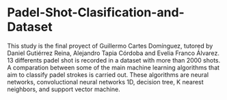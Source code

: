 # Padel-Shot-Clasification-and-Dataset
This study is the final proyect of Guillermo Cartes Domínguez, tutored by Daniel Gutiérrez Reina, Alejandro Tapia Córdoba and Evelia Franco Álvarez. 13 differents padel shot is recorded in a dataset with more than 2000 shots. A comparation between some of the main machine learning algorithms that aim to classify padel strokes is carried out. These algorithms are neural networks, convoluctional neural networks 1D, decision tree, K nearest neighbors, and support vector machine.
